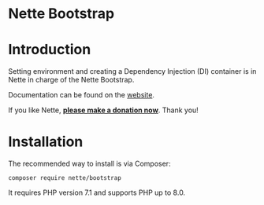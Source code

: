 Nette Bootstrap
===============

Introduction
============

Setting environment and creating a Dependency Injection (DI) container is in Nette in charge of the Nette Bootstrap.

Documentation can be found on the [website](https://doc.nette.org/bootstrap).

If you like Nette, **[please make a donation now](https://nette.org/donate)**. Thank you!


Installation
============

The recommended way to install is via Composer:

```
composer require nette/bootstrap
```

It requires PHP version 7.1 and supports PHP up to 8.0.
